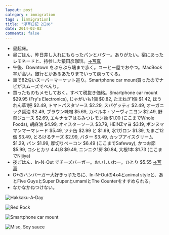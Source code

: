 ```yaml
---
layout: post
category : immigration
tags : [immigration]
title: "浮草日記 2日め"
date: 2014-02-02
comments: false
---
```


* 昼起床。&nbsp;  
* 昼ごはん、昨日差し入れにもらったパンとバター。ありがたい。宿にあったレモネードと、持参した猿田彦珈琲。[->写真](http://instagram.com/p/j7cikQFDY1/)&nbsp;  
* 午後、Downtown をぶらぶら端まで歩く。コーヒー屋でおやつ。MacBook率が高い。銀行とかあるあたりまでいって戻ってくる。&nbsp;  
* 車で82沿いスーパーマーケット巡り。Smartphone car mount買ったのでナビがスムーズでべんり。 &nbsp;  
* 買ったものもメモしておく。すべて税抜き価格。Smartphone car mount $29.95 (Fry's Electronics), じゃがいも1個 $0.82, たまねぎ1個 $1.42, ほうれん草1把 $2.49, トマトパスタソース $2.29, スパゲッティ $2.49, オーガニック醤油 $2.49, ブラウン味噌 $5.69, カベルネ・ソーヴィニヨン $2.49, 野菜ジュース $2.69, エキナセアはちみつレモン飴 $1.00 (ここまでWhole Foods), 胡麻油 $4.99, オイスターソース $3.79, HEINZマヨ $3.19, ボンヌママンマーマレード $5.49, ツナ缶 $2.99 と $1.99, 水1ガロン $1.39, たまご12個 $3.49, とろけるチーズ $2.99, バター $3.49, カップアイスクリーム $1.29, パン $1.99, 厚切りベーコン $6.49 (ここまでSafeway), かつお節 $5.99, コシヒカリ 4.4LB $9.49, ニンニク1房 $0.84, 大根1本 $1.73 (ここまでNijiya)  
* 夜ごはん、In-N-Out でチーズバーガー。おいしいわー。ひとり $5.55 [->写真](http://instagram.com/p/j8Iy3zFDQH/)
* G+のハンバーガー大好きっ子たちに、In-N-Outの4x4とanimal styleと、あとFive GuysとSuper DuperとumamiとThe Counterをすすめられる。&nbsp; 
* なかなかねつけない。&nbsp;  

![Hakkaku-A-Day](https://lh6.googleusercontent.com/-JUpWfkZV3kM/Uu84O9yoC7I/AAAAAAABlwM/rBczVurE0ts/w620-h465-no/14+-+1)

![Red Rock](https://lh5.googleusercontent.com/-y0G07tz7tWk/Uu7g77p4KJI/AAAAAAABlsc/MQwhDLSK9wY/w620-h465-no/14+-+1)

![Smartphone car mount](https://lh4.googleusercontent.com/-1aOgEfIZWfw/Uu9EmoO3BBI/AAAAAAABlw8/F24i_xzDpS0/w620-h465-no/14+-+1)

![Miso, Soy sauce](https://lh5.googleusercontent.com/-MZS3JpqY0gY/UvVs3H-ctXI/AAAAAAAB3LQ/_3bSW2nM4Qc/w620-h465-no/P1140821.JPG)
